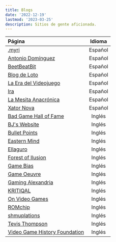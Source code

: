 ```yaml
---
title: Blogs
date: '2022-12-19'
lastmod: '2023-03-25'
description: Sitios de gente aficionada.
---
```


|Página                                                  										| Idioma |
|:------------------------------------------------------										|:------:|
|[.myri](https://imaginarysong.medium.com/)														  |Español|
|[Antonio Domínguez](https://antoniodmgzp.wordpress.com/)								|Español|
|[BeetBeatBit](https://beetbeatbit.blogspot.com/)												|Español|
|[Blog de Loto](https://lablogdeloto.wordpress.com/)										|Español|
|[La Era del Videojuego](https://laeradelvideojuego.wordpress.com/)			|Español|
|[Ira](https://yosoyira.medium.com/)															      |Español|
|[La Mesita Anacrónica](https://mesitaluder.blogspot.com/)							|Español|
|[Xator Nova](https://xatornova.blogspot.com/)													|Español|
|[Bad Game Hall of Fame](https://www.badgamehalloffame.com/)						|Inglés|
|[BJ's Website](https://beedge.neocities.org/)													|Inglés|
|[Bullet Points](https://bulletpointsmonthly.com/)                      |Inglés|
|[Eastern Mind](https://easternmind.tumblr.com/)												|Inglés|
|[Ellaguro](https://ellaguro.blogspot.com/)                             |Inglés|
|[Forest of Ilusion](https://forestillusion.com/)												|Inglés|
|[Game Bias](https://gamebias.wordpress.com/)													  |Inglés|
|[Game Oeuvre](https://gameoeuvre.org/)															    |Inglés|
|[Gaming Alexandria](https://www.gamingalexandria.com/)									|Inglés|
|[KRITIQAL](https://kritiqal.com/)                                      |Inglés|
|[On Video Games](https://jmargaris.substack.com/)											|Inglés|
|[ROMchip](https://romchip.org/index.php/romchip-journal/index)					|Inglés|
|[shmuplations](https://shmuplations.com)														    |Inglés|
|[Tevis Thompson](http://tevisthompson.com/)													  |Inglés|
|[Video Game History Foundation](https://gamehistory.org/blog/)					|Inglés|
